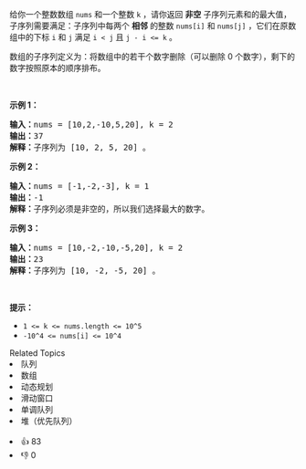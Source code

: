 <p>给你一个整数数组&nbsp;<code>nums</code>&nbsp;和一个整数&nbsp;<code>k</code>&nbsp;，请你返回 <strong>非空</strong>&nbsp;子序列元素和的最大值，子序列需要满足：子序列中每两个 <strong>相邻</strong>&nbsp;的整数&nbsp;<code>nums[i]</code>&nbsp;和&nbsp;<code>nums[j]</code>&nbsp;，它们在原数组中的下标&nbsp;<code>i</code>&nbsp;和&nbsp;<code>j</code>&nbsp;满足&nbsp;<code>i &lt; j</code>&nbsp;且 <code>j - i &lt;= k</code> 。</p>

<p>数组的子序列定义为：将数组中的若干个数字删除（可以删除 0 个数字），剩下的数字按照原本的顺序排布。</p>

<p>&nbsp;</p>

<p><strong>示例 1：</strong></p>

<pre><strong>输入：</strong>nums = [10,2,-10,5,20], k = 2
<strong>输出：</strong>37
<strong>解释：</strong>子序列为 [10, 2, 5, 20] 。
</pre>

<p><strong>示例 2：</strong></p>

<pre><strong>输入：</strong>nums = [-1,-2,-3], k = 1
<strong>输出：</strong>-1
<strong>解释：</strong>子序列必须是非空的，所以我们选择最大的数字。
</pre>

<p><strong>示例 3：</strong></p>

<pre><strong>输入：</strong>nums = [10,-2,-10,-5,20], k = 2
<strong>输出：</strong>23
<strong>解释：</strong>子序列为 [10, -2, -5, 20] 。
</pre>

<p>&nbsp;</p>

<p><strong>提示：</strong></p>

<ul>
	<li><code>1 &lt;= k &lt;= nums.length &lt;= 10^5</code></li>
	<li><code>-10^4&nbsp;&lt;= nums[i] &lt;= 10^4</code></li>
</ul>
<div><div>Related Topics</div><div><li>队列</li><li>数组</li><li>动态规划</li><li>滑动窗口</li><li>单调队列</li><li>堆（优先队列）</li></div></div><br><div><li>👍 83</li><li>👎 0</li></div>